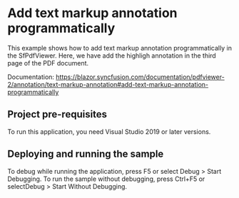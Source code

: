 # Add text markup annotation programmatically
This example shows how to add text markup annotation programmatically in the SfPdfViewer. Here, we have add the highligh annotation in the third page of the PDF document.

Documentation: https://blazor.syncfusion.com/documentation/pdfviewer-2/annotation/text-markup-annotation#add-text-markup-annotation-programmatically

## Project pre-requisites
To run this application, you need Visual Studio 2019 or later versions.

## Deploying and running the sample
To debug while running the application, press F5 or select Debug > Start Debugging. To run the sample without debugging, press Ctrl+F5 or selectDebug > Start Without Debugging.
